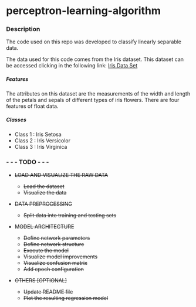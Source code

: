 # perceptron-learning-algorithm

### Description
The code used on this repo was developed to classify linearly separable data.

The data used for this code comes from the Iris dataset. This dataset can be accessed clicking in the following link: [Iris Data Set](https://archive.ics.uci.edu/ml/datasets/Iris)

##### Features

The attributes on this dataset are the measurements of the width and length of the petals and sepals of different types of iris flowers. There are four features of float data.

##### Classes

- Class 1 : Iris Setosa
- Class 2 : Iris Versicolor
- Class 3 : Iris Virginica

### - - - TODO  - - -
- ~~LOAD AND VISUALIZE THE RAW DATA~~
   - ~~Load the dataset~~
   - ~~Visualize the data~~

- ~~DATA PREPROCESSING~~
   - ~~Split data into training and testing sets~~

- ~~MODEL ARCHITECTURE~~
   - ~~Define network parameters~~
   - ~~Define network structure~~
   - ~~Execute the model~~
   - ~~Visualize model improvements~~
   - ~~Visualize confusion matrix~~
   - ~~Add epoch configuration~~

- ~~OTHERS [OPTIONAL]~~
   - ~~Update README file~~
   - ~~Plot the resulting regression model~~
